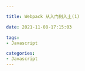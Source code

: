 ```yaml
---

title: Webpack 从入门到入土(1)

date: 2021-11-08-17:15:03

tags:
- Javascript

categories:
- Javascript
---
```



